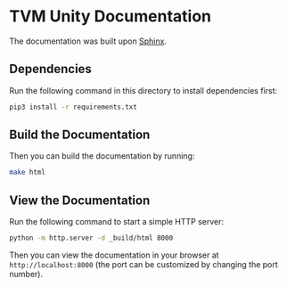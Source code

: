 # TVM Unity Documentation

The documentation was built upon [Sphinx](https://www.sphinx-doc.org/en/master/).

## Dependencies

Run the following command in this directory to install dependencies first:

```bash
pip3 install -r requirements.txt
```

## Build the Documentation

Then you can build the documentation by running:

```bash
make html
```

## View the Documentation

Run the following command to start a simple HTTP server:

```bash
python -m http.server -d _build/html 8000
```

Then you can view the documentation in your browser at `http://localhost:8000` (the port can be customized by changing the port number).